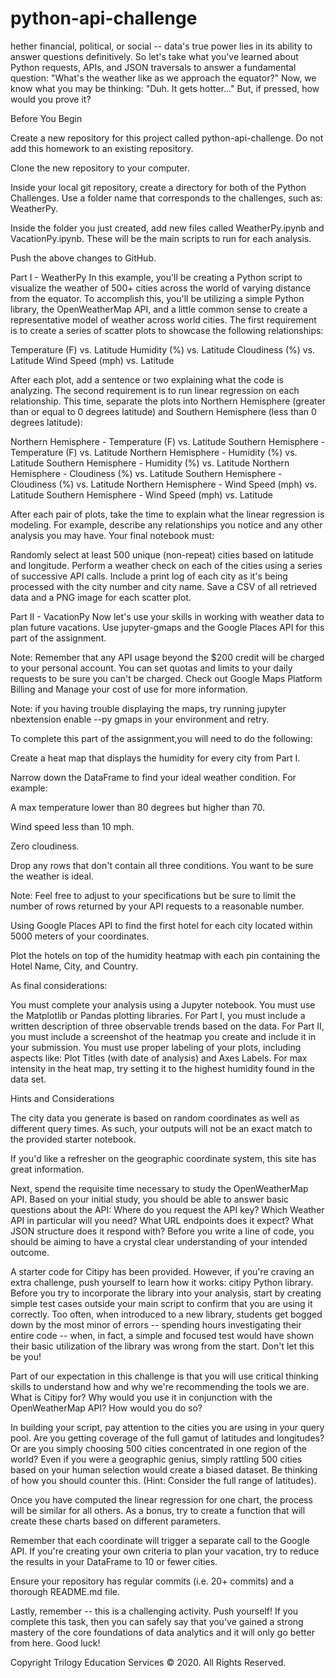 # python-api-challenge
hether financial, political, or social -- data's true power lies in its ability to answer questions definitively. So let's take what you've learned about Python requests, APIs, and JSON traversals to answer a fundamental question: "What's the weather like as we approach the equator?"
Now, we know what you may be thinking: "Duh. It gets hotter..."
But, if pressed, how would you prove it?


Before You Begin


Create a new repository for this project called python-api-challenge. Do not add this homework to an existing repository.


Clone the new repository to your computer.


Inside your local git repository, create a directory for both of the Python Challenges. Use a folder name that corresponds to the challenges, such as: WeatherPy.


Inside the folder you just created, add new files called WeatherPy.ipynb and VacationPy.ipynb. These will be the main scripts to run for each analysis.


Push the above changes to GitHub.



Part I - WeatherPy
In this example, you'll be creating a Python script to visualize the weather of 500+ cities across the world of varying distance from the equator. To accomplish this, you'll be utilizing a simple Python library, the OpenWeatherMap API, and a little common sense to create a representative model of weather across world cities.
The first requirement is to create a series of scatter plots to showcase the following relationships:

Temperature (F) vs. Latitude
Humidity (%) vs. Latitude
Cloudiness (%) vs. Latitude
Wind Speed (mph) vs. Latitude

After each plot, add a sentence or two explaining what the code is analyzing.
The second requirement is to run linear regression on each relationship. This time, separate the plots into Northern Hemisphere (greater than or equal to 0 degrees latitude) and Southern Hemisphere (less than 0 degrees latitude):

Northern Hemisphere - Temperature (F) vs. Latitude
Southern Hemisphere - Temperature (F) vs. Latitude
Northern Hemisphere - Humidity (%) vs. Latitude
Southern Hemisphere - Humidity (%) vs. Latitude
Northern Hemisphere - Cloudiness (%) vs. Latitude
Southern Hemisphere - Cloudiness (%) vs. Latitude
Northern Hemisphere - Wind Speed (mph) vs. Latitude
Southern Hemisphere - Wind Speed (mph) vs. Latitude

After each pair of plots, take the time to explain what the linear regression is modeling. For example, describe any relationships you notice and any other analysis you may have.
Your final notebook must:

Randomly select at least 500 unique (non-repeat) cities based on latitude and longitude.
Perform a weather check on each of the cities using a series of successive API calls.
Include a print log of each city as it's being processed with the city number and city name.
Save a CSV of all retrieved data and a PNG image for each scatter plot.


Part II - VacationPy
Now let's use your skills in working with weather data to plan future vacations. Use jupyter-gmaps and the Google Places API for this part of the assignment.


Note: Remember that any API usage beyond the $200 credit will be charged to your personal account. You can set quotas and limits to your daily requests to be sure you can't be charged. Check out Google Maps Platform Billing and Manage your cost of use for more information.


Note: if you having trouble displaying the maps, try running jupyter nbextension enable --py gmaps in your environment and retry.


To complete this part of the assignment,you will need to do the following:


Create a heat map that displays the humidity for every city from Part I.



Narrow down the DataFrame to find your ideal weather condition. For example:


A max temperature lower than 80 degrees but higher than 70.


Wind speed less than 10 mph.


Zero cloudiness.


Drop any rows that don't contain all three conditions. You want to be sure the weather is ideal.


Note: Feel free to adjust to your specifications but be sure to limit the number of rows returned by your API requests to a reasonable number.




Using Google Places API to find the first hotel for each city located within 5000 meters of your coordinates.


Plot the hotels on top of the humidity heatmap with each pin containing the Hotel Name, City, and Country.



As final considerations:

You must complete your analysis using a Jupyter notebook.
You must use the Matplotlib or Pandas plotting libraries.
For Part I, you must include a written description of three observable trends based on the data.
For Part II, you must include a screenshot of the heatmap you create and include it in your submission.
You must use proper labeling of your plots, including aspects like: Plot Titles (with date of analysis) and Axes Labels.
For max intensity in the heat map, try setting it to the highest humidity found in the data set.


Hints and Considerations


The city data you generate is based on random coordinates as well as different query times. As such, your outputs will not be an exact match to the provided starter notebook.


If you'd like a refresher on the geographic coordinate system, this site has great information.


Next, spend the requisite time necessary to study the OpenWeatherMap API. Based on your initial study, you should be able to answer basic questions about the API: Where do you request the API key? Which Weather API in particular will you need? What URL endpoints does it expect? What JSON structure does it respond with? Before you write a line of code, you should be aiming to have a crystal clear understanding of your intended outcome.


A starter code for Citipy has been provided. However, if you're craving an extra challenge, push yourself to learn how it works: citipy Python library. Before you try to incorporate the library into your analysis, start by creating simple test cases outside your main script to confirm that you are using it correctly. Too often, when introduced to a new library, students get bogged down by the most minor of errors -- spending hours investigating their entire code -- when, in fact, a simple and focused test would have shown their basic utilization of the library was wrong from the start. Don't let this be you!


Part of our expectation in this challenge is that you will use critical thinking skills to understand how and why we're recommending the tools we are. What is Citipy for? Why would you use it in conjunction with the OpenWeatherMap API? How would you do so?


In building your script, pay attention to the cities you are using in your query pool. Are you getting coverage of the full gamut of latitudes and longitudes? Or are you simply choosing 500 cities concentrated in one region of the world? Even if you were a geographic genius, simply rattling 500 cities based on your human selection would create a biased dataset. Be thinking of how you should counter this. (Hint: Consider the full range of latitudes).


Once you have computed the linear regression for one chart, the process will be similar for all others. As a bonus, try to create a function that will create these charts based on different parameters.


Remember that each coordinate will trigger a separate call to the Google API. If you're creating your own criteria to plan your vacation, try to reduce the results in your DataFrame to 10 or fewer cities.


Ensure your repository has regular commits (i.e. 20+ commits) and a thorough README.md file.


Lastly, remember -- this is a challenging activity. Push yourself! If you complete this task, then you can safely say that you've gained a strong mastery of the core foundations of data analytics and it will only go better from here. Good luck!



Copyright
Trilogy Education Services © 2020. All Rights Reserved.
